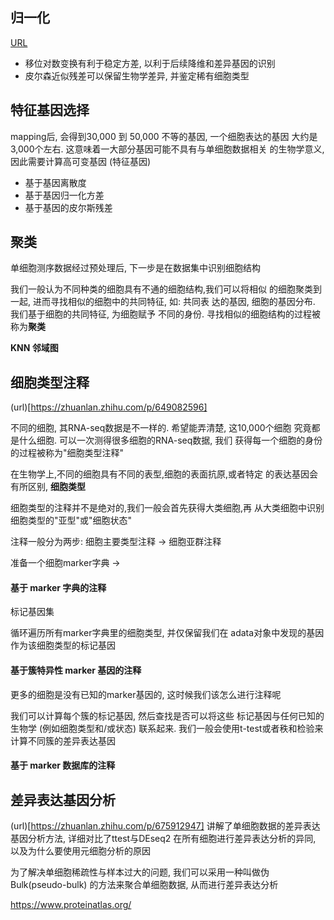 ## 归一化
[URL](https://mp.weixin.qq.com/s?__biz=MzI1Njk4ODE0MQ==&mid=2247514572&idx=1&sn=8a98b4713d693a66b1370e1c4e72db62&chksm=ea1cbf4edd6b3658102baeeb6c9d18b84cb008a10eeae85fa1e13c3d468ea65f7604bba5f4c4&cur_album_id=3043199957647917063&scene=190#rd)

* 移位对数变换有利于稳定方差, 以利于后续降维和差异基因的识别
* 皮尔森近似残差可以保留生物学差异, 并鉴定稀有细胞类型

## 特征基因选择
mapping后, 会得到30,000 到 50,000 不等的基因, 一个细胞表达的基因
大约是3,000个左右. 这意味着一大部分基因可能不具有与单细胞数据相关
的生物学意义, 因此需要计算高可变基因 (特征基因)

* 基于基因离散度
* 基于基因归一化方差
* 基于基因的皮尔斯残差

## 聚类
单细胞测序数据经过预处理后, 下一步是在数据集中识别细胞结构

我们一般认为不同种类的细胞具有不通的细胞结构,我们可以将相似
的细胞聚类到一起, 进而寻找相似的细胞中的共同特征, 如: 共同表
达的基因, 细胞的基因分布. 我们基于细胞的共同特征, 为细胞赋予
不同的身份. 寻找相似的细胞结构的过程被称为**聚类**

**KNN 邻域图**

## 细胞类型注释
(url)[https://zhuanlan.zhihu.com/p/649082596]

不同的细胞, 其RNA-seq数据是不一样的. 希望能弄清楚, 这10,000个细胞
究竟都是什么细胞. 可以一次测得很多细胞的RNA-seq数据, 我们
获得每一个细胞的身份的过程被称为"细胞类型注释"

在生物学上,不同的细胞具有不同的表型,细胞的表面抗原,或者特定
的表达基因会有所区别, **细胞类型**

细胞类型的注释并不是绝对的,我们一般会首先获得大类细胞,再
从大类细胞中识别细胞类型的"亚型"或"细胞状态"

注释一般分为两步: 细胞主要类型注释 -> 细胞亚群注释

准备一个细胞marker字典 ->

#### 基于 marker 字典的注释
标记基因集

循环遍历所有marker字典里的细胞类型, 并仅保留我们在
adata对象中发现的基因作为该细胞类型的标记基因 

#### 基于簇特异性 marker 基因的注释
更多的细胞是没有已知的marker基因的, 这时候我们该怎么进行注释呢

我们可以计算每个簇的标记基因, 然后查找是否可以将这些
标记基因与任何已知的生物学 (例如细胞类型和/或状态) 联系起来. 
我们一般会使用t-test或者秩和检验来计算不同簇的差异表达基因

#### 基于 marker 数据库的注释


## 差异表达基因分析
(url)[https://zhuanlan.zhihu.com/p/675912947]
讲解了单细胞数据的差异表达基因分析方法, 详细对比了ttest与DEseq2
在所有细胞进行差异表达分析的异同, 以及为什么要使用元细胞分析的原因

为了解决单细胞稀疏性与样本过大的问题, 我们可以采用一种叫做伪
Bulk(pseudo-bulk) 的方法来聚合单细胞数据, 从而进行差异表达分析

https://www.proteinatlas.org/
